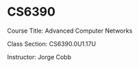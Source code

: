 # CS6390

Course Title: Advanced Computer Networks

Class Section: CS6390.0U1.17U

Instructor: Jorge Cobb
